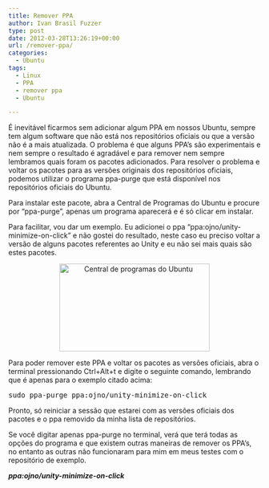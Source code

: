 ```yaml
---
title: Remover PPA
author: Ivan Brasil Fuzzer
type: post
date: 2012-03-28T13:26:19+00:00
url: /remover-ppa/
categories:
  - Ubuntu
tags:
  - Linux
  - PPA
  - remover ppa
  - Ubuntu

---
```

É inevitável ficarmos sem adicionar algum PPA em nossos Ubuntu, sempre tem algum software que não está nos repositórios oficiais ou que a versão não é a mais atualizada. O problema é que alguns PPA&#8217;s são experimentais e nem sempre o resultado é agradável e para remover nem sempre lembramos quais foram os pacotes adicionados. Para resolver o problema e voltar os pacotes para as versões originais dos repositórios oficiais, podemos utilizar o programa ppa-purge que está disponível nos repositórios oficiais do Ubuntu.

Para instalar este pacote, abra a Central de Programas do Ubuntu e procure por &#8220;ppa-purge&#8221;, apenas um programa aparecerá e é só clicar em instalar.

Para facilitar, vou dar um exemplo. Eu adicionei o ppa &#8220;ppa:ojno/unity-minimize-on-click&#8221; e não gostei do resultado, neste caso eu preciso voltar a versão de alguns pacotes referentes ao Unity e eu não sei mais quais são estes pacotes.

<p style="text-align: center;">
  <a href="http://www.ubuntero.com.br/wp-content/uploads/2012/03/Captura-de-tela-de-2012-03-28-100504.png"><img class="alignnone size-medium wp-image-3388" title="Central de programas do Ubuntu" src="http://www.ubuntero.com.br/wp-content/uploads/2012/03/Captura-de-tela-de-2012-03-28-100504-300x175.png" alt="Central de programas do Ubuntu" width="300" height="175" /></a>
</p>

Para poder remover este PPA e voltar os pacotes as versões oficiais, abra o terminal pressionando Ctrl+Alt+t e digite o seguinte comando, lembrando que é apenas para o exemplo citado acima:

<pre class="brush:shell">sudo ppa-purge ppa:ojno/unity-minimize-on-click</pre>

Pronto, só reiniciar a sessão que estarei com as versões oficiais dos pacotes e o ppa removido da minha lista de repositórios.

Se você digitar apenas ppa-purge no terminal, verá que terá todas as opções do programa e que existem outras maneiras de remover os PPA&#8217;s, no entanto as outras não funcionaram para mim em meus testes com o repositório de exemplo.

_**ppa:ojno/unity-minimize-on-click**_